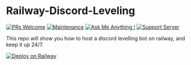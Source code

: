 # Railway-Discord-Leveling

[![PRs Welcome](https://img.shields.io/badge/PRs-welcome-brightgreen.svg?style=flat-square)](http://makeapullrequest.com)
[![Maintenance](https://img.shields.io/badge/Maintained%3F-yes-green.svg)](https://GitHub.com/Tomato6966/)
[![Ask Me Anything !](https://img.shields.io/badge/Ask%20me-anything-1abc9c.svg)](https://GitHub.com/Tomato6966/Ask-Me-Anything)
[![Support Server](https://img.shields.io/discord/591914197219016707.svg?label=&logo=discord&logoColor=ffffff&color=7389D8&labelColor=6A7EC2)](https://discord.gg/fS6qBSm)

This repo will show you how to host a discord levelling bot on railway, and keep it up 24/7.













[![Deploy on Railway](https://railway.app/button.svg)](https://railway.app/new/template?template=https%3A%2F%2Fgithub.com%2FInfinitybeond1%2Fbetter-discord-ranking-system&envs=DISCORD_TOKEN&DISCORD_TOKENDesc=Enter+your+bots+token+&referralCode=LWOSmY)
